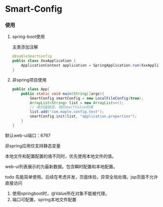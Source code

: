 
# Smart-Config

### 使用
1. spring-boot使用

    主类添加注解
    ```java
    @EnableSmartConfig
    public class XxxApplication {
        ApplicationContext application = SpringApplication.run(XxxApplication.class, args);
    }
    ```

2. 非spring项目使用
    ```java
    public class App{
        public static void main(String[]args){
            SmartConfig smartConfig = new LocalFileConfig(true);
            ArrayList<String> list = new ArrayList<>();
            // 类扫描路径，有@SmartValue的类
            list.add("com.maple.config.test");
            smartConfig.init(list, "application.properties");
        }
    }
    ```

默认web-ui端口：6767


非spring应用仅支持静态变量

本地文件和配置配置的值不同时，优先使用本地文件的值。

web-ui列表展示的为最新数据。包含瞬时配置和本地配置。


todo 先能简单使用。后续在考虑并发，页面体验，异常全局处理。jsp页面不允许直接访问
1. 使用springboot时，@Value所在对象不能被代理。
2. 端口可配置，spring本地文件配置